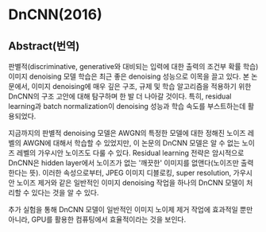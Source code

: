 # DnCNN\(2016\)

## Abstract\(번역\)

판별적\(discriminative, generative와 대비되는 입력에 대한 출력의 조건부 확률 학습\)이미지 denoising 모델 학습은 최근 좋은 denoising 성능으로 이목을 끌고 있다. 본 논문에서, 이미지 denoising에 매우 깊은 구조, 규제 및 학습 알고리즘을 적용하기 위한 DnCNN의 구조 고안에 대해 탐구하며 한 발 더 나아갈 것이다. 특히, residual learning과 batch normalization이 denoising 성능과 학습 속도를 부스트하는데 활용되었다.

지금까지의 판별적 denoising 모델은 AWGN의 특정한 모델에 대한 정해진 노이즈 레벨의 AWGN에 대해서 학습할 수 있었지만, 이 논문의 DnCNN 모델은 알 수 없는 노이즈 레벨의 가우시안 노이즈도 다룰 수 있다. Residual learning 전략은 암시적으로 DnCNN은 hidden layer에서 노이즈가 없는 '깨끗한' 이미지를 없앤다\(노이즈만 출력한다는 뜻\). 이러한 속성으로부터, JPEG 이미지 디블로킹, super resolution, 가우시안 노이즈 제거와 같은 일반적인 이미지 denoising 작업을 하나의 DnCNN 모델이 처리할 수 있다는 것을 알 수 있다.

추가 실험을 통해 DnCNN 모델이 일반적인 이미지 노이제 제거 작업에 효과적일 뿐만 아니라, GPU를 활용한 컴퓨팅에서 효율적이라는 것을 보인다.

